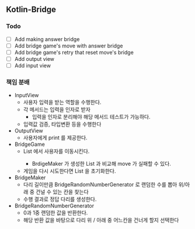 ## Kotlin-Bridge
### Todo
- [ ] Add making answer bridge
- [ ] Add bridge game's move with answer bridge 
- [ ] Add bridge game's retry that reset move's bridge
- [ ] Add output view
- [ ] Add input view

### 책임 분배
- InputView
  - 사용자 입력을 받는 역할을 수행한다.
  - 각 메서드는 입력을 인자로 받자
    - 입력을 인자로 분리해야 해당 메서드 테스트가 가능하다.
  - 입력값 검증, 타입변환 등을 수행한다
- OutputView
  - 사용자에게 print 를 제공한다.
- BridgeGame
  - List<String> 에서 사용자를 이동시킨다.
    - BrdigeMaker 가 생성한 List<String> 과 비교해 move 가 실패할 수 있다.
  - 게임을 다시 시도한다면 List<String> 을 초기화한다.
- BridgeMaker
  - 다리 길이만큼 BridgeRandomNumberGenerator 로 랜덤한 수를 뽑아 위/아래 중 건널 수 있는 칸을 찾는다
  - 수행 결과로 정답 다리를 생성한다.
- BridgeRandomNumberGenerator
  - 0과 1중 랜덤한 값을 반환한다.
  - 해당 반환 값을 바탕으로 다리 위 / 아래 중 어느칸을 건너게 할지 선택한다